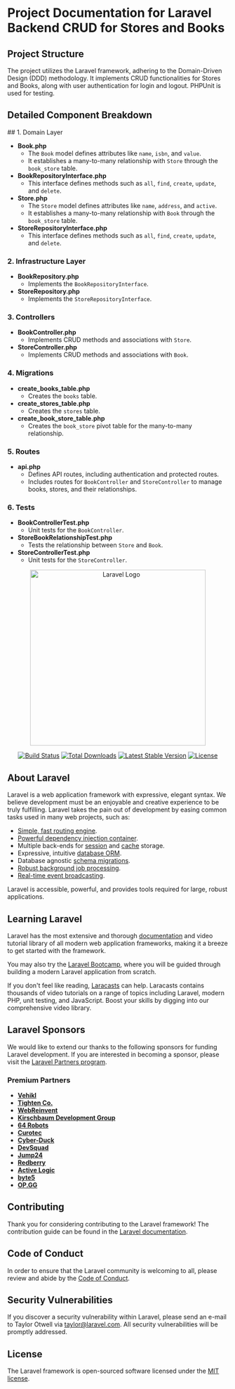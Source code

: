    <h1>Project Documentation for Laravel Backend CRUD for Stores and Books</h1>
    <h2>Project Structure</h2>
    <p>
        The project utilizes the Laravel framework, adhering to the Domain-Driven Design (DDD) methodology. 
        It implements CRUD functionalities for Stores and Books, along with user authentication for login and logout. 
        PHPUnit is used for testing.
    </p>
    <h2>Detailed Component Breakdown</h2>
## 1. Domain Layer
    <ul>
        <li><strong>Book.php</strong>
            <ul>
                <li>The <code>Book</code> model defines attributes like <code>name</code>, <code>isbn</code>, and <code>value</code>.</li>
                <li>It establishes a many-to-many relationship with <code>Store</code> through the <code>book_store</code> table.</li>
            </ul>
        </li>
        <li><strong>BookRepositoryInterface.php</strong>
            <ul>
                <li>This interface defines methods such as <code>all</code>, <code>find</code>, <code>create</code>, <code>update</code>, and <code>delete</code>.</li>
            </ul>
        </li>
        <li><strong>Store.php</strong>
            <ul>
                <li>The <code>Store</code> model defines attributes like <code>name</code>, <code>address</code>, and <code>active</code>.</li>
                <li>It establishes a many-to-many relationship with <code>Book</code> through the <code>book_store</code> table.</li>
            </ul>
        </li>
        <li><strong>StoreRepositoryInterface.php</strong>
            <ul>
                <li>This interface defines methods such as <code>all</code>, <code>find</code>, <code>create</code>, <code>update</code>, and <code>delete</code>.</li>
            </ul>
        </li>
    </ul>
    <h3>2. Infrastructure Layer</h3>
    <ul>
        <li><strong>BookRepository.php</strong>
            <ul>
                <li>Implements the <code>BookRepositoryInterface</code>.</li>
            </ul>
        </li>
        <li><strong>StoreRepository.php</strong>
            <ul>
                <li>Implements the <code>StoreRepositoryInterface</code>.</li>
            </ul>
        </li>
    </ul>
    <h3>3. Controllers</h3>
    <ul>
        <li><strong>BookController.php</strong>
            <ul>
                <li>Implements CRUD methods and associations with <code>Store</code>.</li>
            </ul>
        </li>
        <li><strong>StoreController.php</strong>
            <ul>
                <li>Implements CRUD methods and associations with <code>Book</code>.</li>
            </ul>
        </li>
    </ul>
    <h3>4. Migrations</h3>
    <ul>
        <li><strong>create_books_table.php</strong>
            <ul>
                <li>Creates the <code>books</code> table.</li>
            </ul>
        </li>
        <li><strong>create_stores_table.php</strong>
            <ul>
                <li>Creates the <code>stores</code> table.</li>
            </ul>
        </li>
        <li><strong>create_book_store_table.php</strong>
            <ul>
                <li>Creates the <code>book_store</code> pivot table for the many-to-many relationship.</li>
            </ul>
        </li>
    </ul>
    <h3>5. Routes</h3>
    <ul>
        <li><strong>api.php</strong>
            <ul>
                <li>Defines API routes, including authentication and protected routes.</li>
                <li>Includes routes for <code>BookController</code> and <code>StoreController</code> to manage books, stores, and their relationships.</li>
            </ul>
        </li>
    </ul>
    <h3>6. Tests</h3>
    <ul>
        <li><strong>BookControllerTest.php</strong>
            <ul>
                <li>Unit tests for the <code>BookController</code>.</li>
            </ul>
        </li>
        <li><strong>StoreBookRelationshipTest.php</strong>
            <ul>
                <li>Tests the relationship between <code>Store</code> and <code>Book</code>.</li>
            </ul>
        </li>
        <li><strong>StoreControllerTest.php</strong>
            <ul>
                <li>Unit tests for the <code>StoreController</code>.</li>
            </ul>
        </li>
    </ul>

<p align="center"><a href="https://laravel.com" target="_blank"><img src="https://raw.githubusercontent.com/laravel/art/master/logo-lockup/5%20SVG/2%20CMYK/1%20Full%20Color/laravel-logolockup-cmyk-red.svg" width="400" alt="Laravel Logo"></a></p>

<p align="center">
<a href="https://github.com/laravel/framework/actions"><img src="https://github.com/laravel/framework/workflows/tests/badge.svg" alt="Build Status"></a>
<a href="https://packagist.org/packages/laravel/framework"><img src="https://img.shields.io/packagist/dt/laravel/framework" alt="Total Downloads"></a>
<a href="https://packagist.org/packages/laravel/framework"><img src="https://img.shields.io/packagist/v/laravel/framework" alt="Latest Stable Version"></a>
<a href="https://packagist.org/packages/laravel/framework"><img src="https://img.shields.io/packagist/l/laravel/framework" alt="License"></a>
</p>

## About Laravel

Laravel is a web application framework with expressive, elegant syntax. We believe development must be an enjoyable and creative experience to be truly fulfilling. Laravel takes the pain out of development by easing common tasks used in many web projects, such as:

- [Simple, fast routing engine](https://laravel.com/docs/routing).
- [Powerful dependency injection container](https://laravel.com/docs/container).
- Multiple back-ends for [session](https://laravel.com/docs/session) and [cache](https://laravel.com/docs/cache) storage.
- Expressive, intuitive [database ORM](https://laravel.com/docs/eloquent).
- Database agnostic [schema migrations](https://laravel.com/docs/migrations).
- [Robust background job processing](https://laravel.com/docs/queues).
- [Real-time event broadcasting](https://laravel.com/docs/broadcasting).

Laravel is accessible, powerful, and provides tools required for large, robust applications.

## Learning Laravel

Laravel has the most extensive and thorough [documentation](https://laravel.com/docs) and video tutorial library of all modern web application frameworks, making it a breeze to get started with the framework.

You may also try the [Laravel Bootcamp](https://bootcamp.laravel.com), where you will be guided through building a modern Laravel application from scratch.

If you don't feel like reading, [Laracasts](https://laracasts.com) can help. Laracasts contains thousands of video tutorials on a range of topics including Laravel, modern PHP, unit testing, and JavaScript. Boost your skills by digging into our comprehensive video library.

## Laravel Sponsors

We would like to extend our thanks to the following sponsors for funding Laravel development. If you are interested in becoming a sponsor, please visit the [Laravel Partners program](https://partners.laravel.com).

### Premium Partners

- **[Vehikl](https://vehikl.com/)**
- **[Tighten Co.](https://tighten.co)**
- **[WebReinvent](https://webreinvent.com/)**
- **[Kirschbaum Development Group](https://kirschbaumdevelopment.com)**
- **[64 Robots](https://64robots.com)**
- **[Curotec](https://www.curotec.com/services/technologies/laravel/)**
- **[Cyber-Duck](https://cyber-duck.co.uk)**
- **[DevSquad](https://devsquad.com/hire-laravel-developers)**
- **[Jump24](https://jump24.co.uk)**
- **[Redberry](https://redberry.international/laravel/)**
- **[Active Logic](https://activelogic.com)**
- **[byte5](https://byte5.de)**
- **[OP.GG](https://op.gg)**

## Contributing

Thank you for considering contributing to the Laravel framework! The contribution guide can be found in the [Laravel documentation](https://laravel.com/docs/contributions).

## Code of Conduct

In order to ensure that the Laravel community is welcoming to all, please review and abide by the [Code of Conduct](https://laravel.com/docs/contributions#code-of-conduct).

## Security Vulnerabilities

If you discover a security vulnerability within Laravel, please send an e-mail to Taylor Otwell via [taylor@laravel.com](mailto:taylor@laravel.com). All security vulnerabilities will be promptly addressed.

## License

The Laravel framework is open-sourced software licensed under the [MIT license](https://opensource.org/licenses/MIT).
